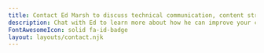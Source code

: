 ```yaml
---
title: Contact Ed Marsh to discuss technical communication, content strategy, mentorship, and podcasting!
description: Chat with Ed to learn more about how he can improve your content.
FontAwesomeIcon: solid fa-id-badge
layout: layouts/contact.njk
---
```


